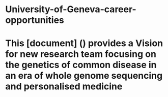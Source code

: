 # University-of-Geneva-career-opportunities
# This [document] () provides a Vision for new research team focusing on the genetics of common disease in an era of whole genome sequencing and personalised medicine

